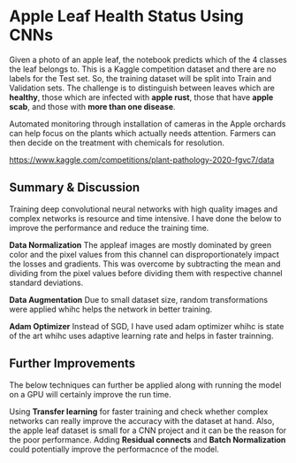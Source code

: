 # Apple Leaf Health Status Using CNNs

Given a photo of an apple leaf, the notebook predicts which of the 4 classes the leaf belongs to. This is a Kaggle competition dataset and  there are no labels for the Test set. So, the training dataset will be split into Train and Validation sets. The challenge is to distinguish between leaves which are <b>healthy</b>, those which are infected with <b>apple rust</b>, those that have <b>apple scab</b>, and those with <b>more than one disease</b>.

Automated monitoring through installation of cameras in the Apple orchards can help focus on the plants which actually needs attention. Farmers can then decide on the treatment with chemicals for resolution.

https://www.kaggle.com/competitions/plant-pathology-2020-fgvc7/data

## Summary & Discussion

Training deep convolutional neural networks with high quality images and complex networks is resource and time intensive. I have done the below to improve the performance and reduce the training time.

<b>Data Normalization</b> The appleaf images are mostly dominated by green color and the pixel values from this channel can disproportionately impact the losses and gradients. This was overcome by subtracting the mean and dividing from the pixel values before dividing them with respective channel standard deviations.

<b>Data Augmentation</b> Due to small dataset size, random transformations were applied whihc helps the network in better training.

<b>Adam Optimizer</b> Instead of SGD, I have used adam optimizer whihc is state of the art whihc uses adaptive learning rate and helps in faster trainning.

## Further Improvements

The below techniques can further be applied along with running the model on a GPU will certainly improve the run time.

Using <b>Transfer learning</b> for faster training and check whether complex networks can really improve the accuracy with the dataset at hand. Also, the apple leaf dataset is small for a CNN project and it can be the reason for the poor performance. Adding <b>Residual connects</b> and <b> Batch Normalization </b> could potentially improve the performacnce of the model.
